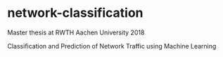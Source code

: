 # network-classification

Master thesis at RWTH Aachen University 2018

Classification and Prediction of Network Traffic using Machine Learning
